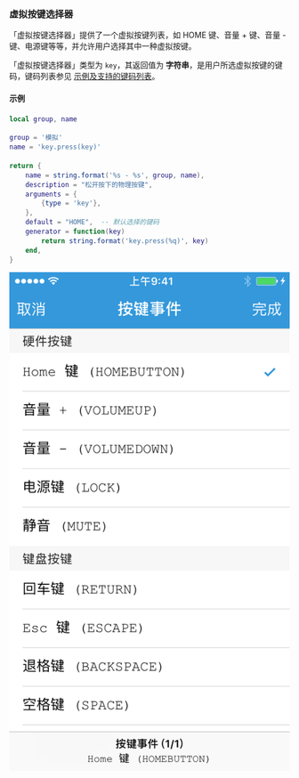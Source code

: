 ### 虚拟按键选择器

「虚拟按键选择器」提供了一个虚拟按键列表，如 HOME 键、音量 + 键、音量 - 键、电源键等等，并允许用户选择其中一种虚拟按键。

「虚拟按键选择器」类型为 `key`，其返回值为 **字符串**，是用户所选虚拟按键的键码，键码列表参见 [示例及支持的键码列表](/Handbook/key/samples.html)。


#### 示例

```lua
local group, name

group = '模拟'
name = 'key.press(key)'

return {
	name = string.format('%s - %s', group, name),
	description = "松开按下的物理按键",
	arguments = {
		{type = 'key'},
	},
	default = "HOME",  -- 默认选择的键码
	generator = function(key)
		return string.format('key.press(%q)', key)
	end,
}
```

![IMG_0008.PNG](XUIScreenshots/IMG_0008.PNG)


